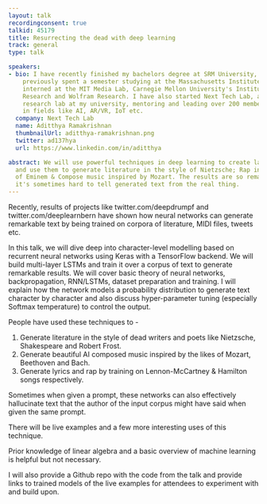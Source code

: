 ```yaml
---
layout: talk
recordingconsent: true
talkid: 45179
title: Resurrecting the dead with deep learning
track: general
type: talk

speakers:
- bio: I have recently finished my bachelors degree at SRM University, India. I have
    previously spent a semester studying at the Massachusetts Institute of Technology,
    interned at the MIT Media Lab, Carnegie Mellon University's Institute for Software
    Research and Wolfram Research. I have also started Next Tech Lab, a student-run
    research lab at my university, mentoring and leading over 200 members working
    in fields like AI, AR/VR, IoT etc.
  company: Next Tech Lab
  name: Aditthya Ramakrishnan
  thumbnailUrl: aditthya-ramakrishnan.png
  twitter: ad137hya
  url: https://www.linkedin.com/in/aditthya

abstract: We will use powerful techniques in deep learning to create language models
  and use them to generate literature in the style of Nietzsche; Rap in the style
  of Eminem & Compose music inspired by Mozart. The results are so remarkable that
  it's sometimes hard to tell generated text from the real thing.
---
```

Recently, results of projects like twitter.com/deepdrumpf and twitter.com/deeplearnbern have shown how neural networks can generate remarkable text by being trained on corpora of literature, MIDI files, tweets etc.

In this talk, we will dive deep into character-level modelling based on recurrent neural networks using Keras with a TensorFlow backend. We will build multi-layer LSTMs and train it over a corpus of text to generate remarkable results. We will cover basic theory of neural networks, backpropagation, RNN/LSTMs, dataset preparation and training. I will explain how the network models a probability distribution to generate text character by character and also discuss hyper-parameter tuning (especially Softmax temperature) to control the output.

People have used these techniques to - 
1) Generate literature in the style of dead writers and poets like Nietzsche, Shakespeare and Robert Frost.
2) Generate beautiful AI composed music inspired by the likes of Mozart, Beethoven and Bach. 
3) Generate lyrics and rap by training on Lennon-McCartney & Hamilton songs respectively.

Sometimes when given a prompt, these networks can also effectively hallucinate text that the author of the input corpus might have said when given the same prompt.

There will be live examples and a few more interesting uses of this technique.

Prior knowledge of linear algebra and a basic overview of machine learning is helpful but not necessary.

I will also provide a Github repo with the code from the talk and provide links to trained models of the live examples for attendees to experiment with and build upon.

